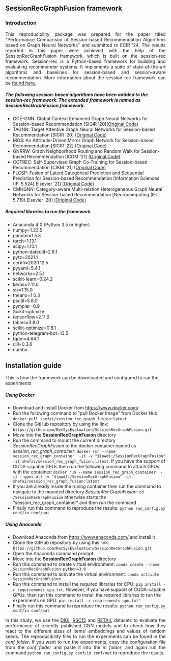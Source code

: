 <!DOCTYPE html>
<html>
<head>

</head>
<body>


<h2>SessionRecGraphFusion framework</h2>

<h3>Introduction</h3>
<p align="justify">This reproducibility package was prepared for the paper titled "Performance Comparison of Session-based Recommendation Algorithms based on Graph Neural Networks" and submitted to ECIR '24. 
The results reported in this paper were achieved with the help of the SessionRecGraphFusion framework, which is built on the session-rec framework. Session-rec is a 
Python-based framework for building and evaluating recommender systems. It implements a suite of state-of-the-art algorithms and baselines for session-based and 
session-aware recommendation. More information about the session-rec framework can be <a href="https://rn5l.github.io/session-rec/index.html">found here.</a></p>
<h5>The following session-based algorithms have been addded to the session-rec framework. The extended framework is named as SessionRecGraphFusion framework.</h5>
<ul>
  <li>GCE-GNN: Global Context Enhanced Graph Neural Networks for Session-based Recommendation [SIGIR '20]<a href="https://github.com/CCIIPLab/GCE-GNN">(Original Code)</a></li>
  <li>TAGNN: Target Attentive Graph Neural Networks for Session-based Recommendation [SIGIR '20] <a href="https://github.com/CRIPAC-DIG/TAGNN">(Original Code)</a></li>
  <li>MGS: An Attribute-Driven Mirror Graph Network for Session-based Recommendation [SIGIR '22] <a href="https://github.com/WHUIR/MGS">(Original Code)</a></li>
  <li>GNRRW: Graph Neighborhood Routing and Random Walk for Session-based Recommendation [ICDM '21] <a href="https://github.com/resistzzz/GNRRW">(Original Code)</a></li>
  <li>COTREC: Self-Supervised Graph Co-Training for Session-based Recommendation [CIKM '21] <a href="https://github.com/xiaxin1998/COTREC">(Original Code)</a></li>
  <li>FLCSP: Fusion of Latent Categorical Prediction and Sequential Prediction for Session-based Recommendation [Information Sciences (IF: 5.524) Elsevier '21] <a href="https://github.com/RecSysEvaluation/extended-session-rec/tree/master/algorithms/FLCSP">(Original Code)</a></li>
  
  <li>CMHGNN: Category-aware Multi-relation Heterogeneous Graph Neural Networks for Session-based Recommendation [Neurocomputing (IF: 5.719) Elsevier '20] <a href="https://github.com/RecSysEvaluation/extended-session-rec/tree/master/algorithms/CM_HGCN">(Original Code)</a></li>
</ul>
<h5>Required libraries to run the framework</h5>
<ul>
  <li>Anaconda 4.X (Python 3.5 or higher)</li>
  <li>numpy=1.23.5</li>
  <li>pandas=1.5.3</li>
  <li>torch=1.13.1</li>
  <li>scipy=1.10.1</li>
  <li>python-dateutil=2.8.1</li>
  <li>pytz=2021.1</li>
  <li>certifi=2020.12.5</li>
  <li>pyyaml=5.4.1</li>
  <li>networkx=2.5.1</li>
  <li>scikit-learn=0.24.2</li>
  <li>keras=2.11.0</li>
  <li>six=1.15.0</li>
  <li>theano=1.0.3</li>
  <li>psutil=5.8.0</li>
  <li>pympler=0.9</li>
  <li>Scikit-optimize</li>
  <li>tensorflow=2.11.0</li>
  <li>tables=3.8.0</li>
  <li>scikit-optimize=0.8.1</li>
  <li>python-telegram-bot=13.5</li>
  <li>tqdm=4.64.1</li>
  <li>dill=0.3.6</li>
  <li>numba</li>
</ul>
<h2>Installation guide</h2>  
<p>This is how the framework can be downloaded and configured to run the experiments</p>
  
<h5>Using Docker</h5>
<ul>
  <li>Download and install Docker from <a href="https://www.docker.com/">https://www.docker.com/</a></li>
  <li>Run the following command to "pull Docker Image" from Docker Hub: <code>docker pull shefai/session_rec_graph_fusion:latest</code>
  <li>Clone the GitHub repository by using the link: <code>https://github.com/RecSysEvaluation/SessionRecGraphFusion.git</code>
  <li>Move into the <b>SessionRecGraphFusion</b> directory</li>
  
  <li>Run the command to mount the current directory <i>SessionRecGraphFusion</i> to the docker container named as <i>session_rec_graph_container</i>: <code>docker run --name session_rec_graph_container  -it -v "$(pwd):/SessionRecGraphFusion" -it shefai/session_rec_graph_fusion:latest</code>. If you have the support of CUDA-capable GPUs then run the following command to attach GPUs with the container: <code>docker run --name session_rec_graph_container  -it --gpus all -v "$(pwd):/SessionRecGraphFusion" -it shefai/session_rec_graph_fusion:latest</code></li> 
<li>If you are already inside the runing container then run the command to navigate to the mounted directory <i>SessionRecGraphFusion</i>: <code>cd /SessionRecGraphFusion</code> otherwise starts the "session_rec_graph_container" and then run the command</li>
<li>Finally run this command to reproduce the results: <code>python run_config.py conf/in conf/out</code></li>
</ul>  

  
<h5>Using Anaconda</h5>
  <ul>
    <li>Download Anaconda from <a href="https://www.anaconda.com/">https://www.anaconda.com/</a> and install it</li>
    <li>Clone the GitHub repository by using this link: <code>https://github.com/RecSysEvaluation/SessionRecGraphFusion.git</code></li>
    <li>Open the Anaconda command prompt</li>
    <li>Move into the <b>SessionRecGraphFusion</b> directory</li>
    <li>Run this command to create virtual environment: <code>conda create --name SessionRecGraphFusion python=3.8</code></li>
    <li>Run this command to activate the virtual environment: <code>conda activate SessionRecGraphFusion</code></li>
    <li>Run this command to install the required libraries for CPU: <code>pip install -r requirements_cpu.txt</code>. However, if you have support of CUDA-capable GPUs, 
        then run this command to install the required libraries to run the experiments on GPU: <code>pip install -r requirements_gpu.txt"</code></li>
    <li>Finally run this command to reproduce the results: <code>python run_config.py conf/in conf/out</code></li>
  </ul>
  <p align="justify">In this study, we use the <a href="https://competitions.codalab.org/competitions/11161#learn_the_details-data2">DIGI</a>, <a href="https://www.kaggle.com/datasets/chadgostopp/recsys-challenge-2015">RSC15</a> and <a href="https://www.kaggle.com/datasets/retailrocket/ecommerce-dataset">RETAIL</a> datasets to evaluate the performance of recently
published GNN models and to check how they react to the different sizes of items’ embeddings and values of random seeds. The reproducibility files to run the experiments can be found in the <i>conf folder</i>. If you want to run the experiments, copy the configuration file from the <i>conf folder</i> and paste it into the <i>in folder</i>, and again run the command <code>python run_config.py conf/in conf/out</code> to reproduce the results. 
</p>
</body>
</html>  

